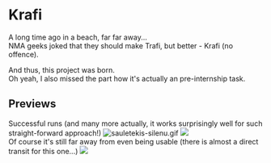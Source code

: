 # Krafi

A long time ago in a beach, far far away...<br>
NMA geeks joked that they should make Trafi, but better - Krafi (no offence).

And thus, this project was born.<br>
Oh yeah, I also missed the part how it's actually an pre-internship task.

## Previews
Successful runs (and many more actually, it works surprisingly well for such straight-forward approach!) 
![sauletekis-silenu.gif](https://gitlab.com/Sawas/krafi/raw/master/Previews/sauletekis-silenu.gif)
![](https://gitlab.com/Sawas/krafi/raw/master/Previews/studentu-griunvaldo.gif) <br>
Of course it's still far away from even being usable (there is almost a direct transit for this one...)
![](https://gitlab.com/Sawas/krafi/raw/master/Previews/medeksine-nuokalnes.gif)  
